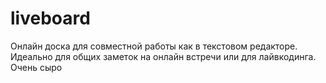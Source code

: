 # liveboard

Онлайн доска для совместной работы как в текстовом редакторе. Идеально для общих заметок на онлайн встречи или для лайвкодинга. Очень сыро

